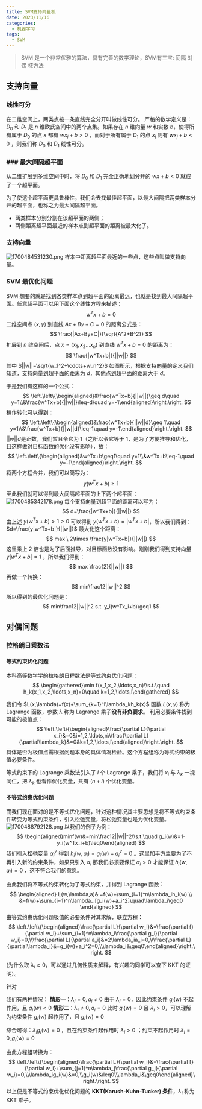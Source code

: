 ```yaml
---
title: SVM支持向量机
date: 2023/11/16
categories:
  - 机器学习
tags:
  - SVM
---
```

> SVM 是一个非常优雅的算法，具有完善的数学理论，SVM有三宝: 间隔 对偶 核方法

## 支持向量

### 线性可分
在二维空间上，两类点被一条直线完全分开叫做线性可分。
严格的数学定义是：
$D_0$ 和 $D_1$ 是 $n$ 维欧氏空间中的两个点集。如果存在 $n$ 维向量 $w$ 和实数 $b$，使得所有属于 $D_0$ 的点 $x$ 都有 $wx_i+b>0$ ，而对于所有属于 $D_1$ 的点 $x_j$ 则有 $wx_j+b<0$ ，则我们称 $D_0$ 和 $D_1$ 线性可分。

### ### 最大间隔超平面

从二维扩展到多维空间中时，将 $D_0$ 和 $D_1$ 完全正确地划分开的 $wx+b<0$ 就成了一个超平面。

为了使这个超平面更具鲁棒性，我们会去找最佳超平面，以最大间隔把两类样本分开的超平面，也称之为最大间隔超平面。
- 两类样本分别分割在该超平面的两侧；
- 两侧距离超平面最近的样本点到超平面的距离被最大化了。

### 支持向量
![1700484531230.png](http://pic.moguw.top/i/2023/11/20/655b55b7ea355.png)
样本中距离超平面最近的一些点，这些点叫做支持向量。

### SVM 最优化问题
SVM 想要的就是找到各类样本点到超平面的距离最远，也就是找到最大间隔超平面。任意超平面可以用下面这个线性方程来描述：
$$
w^Tx+b=0
$$
二维空间点 $(x,y)$ 到直线 $Ax+By+C=0$ 的距离公式是：
$$
\frac{|Ax+By+C|}{\sqrt{A^2+B^2}}
$$
扩展到 $n$ 维空间后，点 $x=(x_1,x_2\ldots x_n)$ 到直线 $w^Tx+b=0$ 的距离为：
$$
\frac{|w^Tx+b|}{||w||}
$$
其中 $||w||=\sqrt{w_1^2+\cdots+w_n^2}$
如图所示，根据支持向量的定义我们知道，支持向量到超平面的距离为 $d$，其他点到超平面的距离大于 $d$。

于是我们有这样的一个公式：
$$
\left.\left\{\begin{aligned}&\frac{w^Tx+b}{||w||}\geq d\quad y=1\\&\frac{w^Tx+b}{||w||}\leq-d\quad y=-1\end{aligned}\right.\right.
$$
稍作转化可以得到：
$$
\left.\left\{\begin{aligned}&\frac{w^Tx+b}{||w||d}\geq 1\quad y=1\\&\frac{w^Tx+b}{||w||d}\leq-1\quad y=-1\end{aligned}\right.\right.
$$
$||w||d$是正数，我们暂且令它为 1（之所以令它等于 1，是为了方便推导和优化，且这样做对目标函数的优化没有影响），故：
$$
\left.\left\{\begin{aligned}&w^Tx+b\geq1\quad y=1\\&w^Tx+b\leq-1\quad y=-1\end{aligned}\right.\right.
$$
将两个方程合并，我们可以简写为：
$$y(w^Tx+b)\geq1$$
至此我们就可以得到最大间隔超平面的上下两个超平面：
![1700485342178.png](http://pic.moguw.top/i/2023/11/20/655b58e064f40.png)
每个支持向量到超平面的距离可以写为：
$$
d=\frac{|w^Tx+b|}{||w||}
$$
由上述 $y(w^Tx+b)>1>0$ 可以得到 $y(w^Tx+b)=|w^Tx+b|$，所以我们得到：$d=\frac{y|w^Tx+b|}{||w||}$
最大化这个距离：
$$
max \  2\times  \frac{y|w^Tx+b|}{||w||}
$$
这里乘上 2 倍也是为了后面推导，对目标函数没有影响。刚刚我们得到支持向量 $y|w^Tx+b|=1$ ，所以我们得到：
$$
max \frac{2}{||w||}
$$
再做一个转换：
$$
min\frac12||w||^2
$$
所以得到的最优化问题是：
$$
min\frac12||w||^2 s.t. y_i(w^Tx_i+b)\geq1
$$

## 对偶问题

### 拉格朗日乘数法
#### 等式约束优化问题

本科高等数学学的拉格朗日程数法是等式约束优化问题：
$$
\begin{gathered}\min f(x_1,x_2,\ldots,x_n)\\s.t.\quad h_k(x_1,x_2,\ldots,x_n)=0\quad k=1,2,\ldots,l\end{gathered}
$$

我们令 $L(x,\lambda)=f(x)+\sum_{k=1}^l\lambda_kh_k(x)$ 函数 $L(x,y)$ 称为 Lagrange 函数，参数 $\lambda$ 称为 Lagrange 乘子**没有非负要求**。
利用必要条件找到可能的极值点：
$$
\left.\left\{\begin{aligned}\frac{\partial L}{\partial x_i}&=0&i=1,2,\ldots,n\\\frac{\partial L}{\partial\lambda_k}&=0&k=1,2,\ldots,l\end{aligned}\right.\right.
$$
具体是否为极值点需根据问题本身的具体情况检验。这个方程组称为等式约束的极值必要条件。

等式约束下的 Lagrange 乘数法引入了 $l$ 个 Lagrange 乘子，我们将 $x_i$ 与 $\lambda_k$ 一视同仁，把 $\lambda_k$ 也看作优化变量，共有 $(n+l)$ 个优化变量。

#### 不等式约束优化问题
而我们现在面对的是不等式优化问题，针对这种情况其主要思想是将不等式约束条件转变为等式约束条件，引入松弛变量，将松弛变量也是为优化变量。
![1700488792128.png](http://pic.moguw.top/i/2023/11/20/655b66599da9b.png)
以我们的例子为例：
$$
\begin{aligned}minf(w)&=min\frac12||w||^2\\s.t.\quad g_i(w)&=1-y_i(w^Tx_i+b)\leq0\end{aligned}
$$
我们引入松弛变量 $\alpha_i^2$ 得到 $h_i(w,a_i)=g_i(w)+a_i^2=0$ 。这里加平方主要为了不再引入新的约束条件，如果只引入 $\alpha_i$ 那我们必须要保证 $\alpha_i>0$ 才能保证 $h_i(w,a_i)=0$ ，这不符合我们的意愿。

由此我们将不等式约束转化为了等式约束，并得到 Lagrange 函数：
$$
\begin{aligned}
L(w,\lambda,a)& =f(w)+\sum_{i=1}^n\lambda_ih_i(w)  \\
&=f(w)+\sum_{i=1}^n\lambda_i[g_i(w)+a_i^2]\quad\lambda_i\geq0
\end{aligned}
$$
由等式约束优化问题极值的必要条件对其求解，联立方程：
$$
\left.\left\{\begin{aligned}\frac{\partial L}{\partial w_i}&=\frac{\partial f}{\partial w_i}+\sum_{i=1}^n\lambda_i\frac{\partial g_i}{\partial w_i}=0,\\\frac{\partial L}{\partial a_i}&=2\lambda_ia_i=0,\\\frac{\partial L}{\partial\lambda_i}&=g_i(w)+a_i^2=0,\\\lambda_i&\geq0\end{aligned}\right.\right.
$$

(为什么取 $\lambda_i \geq 0$，可以通过几何性质来解释，有兴趣的同学可以查下 KKT 的证明）。

针对

我们有两种情况：
**情形一**：$\lambda_i=0,a_i\neq0$
由于 $\lambda_i=0$，因此约束条件 $g_i(w)$ 不起作用，且  $g_i(w) < 0$
**情形二**：$\lambda_i\neq0,a_i=0$
此时 $g_i(w)=0$ 且 $\lambda_i>0$，可以理解为约束条件 $g_i(w)$ 起作用了，且 $g_i(w)=0$

综合可得：$\lambda_ig_i(w)=0$ ，且在约束条件起作用时 $\lambda_i>0$ ；约束不起作用时 $\lambda_i=0, g_i(w)=0$

由此方程组转换为：
$$
\left.\left\{\begin{aligned}\frac{\partial L}{\partial w_i}&=\frac{\partial f}{\partial w_i}+\sum_{j=1}^n\lambda_j\frac{\partial g_j}{\partial w_i}=0,\\\lambda_ig_i(w)&=0,\\g_i(w)&\leq0\\\lambda_i&\geq0\end{aligned}\right.\right.
$$以上便是不等式约束优化优化问题的 **KKT(Karush-Kuhn-Tucker) 条件**，$\lambda_i$ 称为 KKT 乘子。
